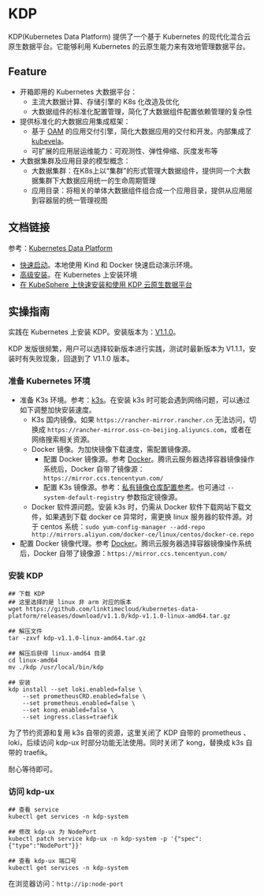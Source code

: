 # KDP

KDP(Kubernetes Data Platform) 提供了一个基于 Kubernetes 的现代化混合云原生数据平台。它能够利用 Kubernetes 的云原生能力来有效地管理数据平台。

## Feature

- 开箱即用的 Kubernetes 大数据平台：
  - 主流大数据计算、存储引擎的 K8s 化改造及优化
  - 大数据组件的标准化配置管理，简化了大数据组件配置依赖管理的复杂性
- 提供标准化的大数据应用集成框架：
  - 基于 [OAM](https://oam.dev/) 的应用交付引擎，简化大数据应用的交付和开发。内部集成了 [kubevela](https://kubevela.net/zh/)。
  - 可扩展的应用层运维能力：可观测性、弹性伸缩、灰度发布等
- 大数据集群及应用目录的模型概念：
  - 大数据集群：在K8s上以“集群”的形式管理大数据组件，提供同一个大数据集群下大数据应用统一的生命周期管理
  - 应用目录：将相关的单体大数据组件组合成一个应用目录，提供从应用层到容器层的统一管理视图

## 文档链接

参考：[Kubernetes Data Platform](https://linktimecloud.github.io/kubernetes-data-platform/)

* [快速启动](https://linktimecloud.github.io/kubernetes-data-platform/docs/zh/getting-started/quick-start.html)。本地使用 Kind 和 Docker 快速启动演示环境。
* [高级安装](https://linktimecloud.github.io/kubernetes-data-platform/docs/zh/getting-started/advanced-install.html)。在 Kubernetes 上安装环境
* [在 KubeSphere 上快速安装和使用 KDP 云原生数据平台](https://mp.weixin.qq.com/s?__biz=Mzg4NTU0MzEyMg==&mid=2247530970&idx=1&sn=ab1c7d5f5a47f7d490fe7aec8c38ff1e&chksm=cfa56067f8d2e97171ad604ad25f75a1bd1497516aa43ceb68972b437f89c3e96e85cb9848c7&mpshare=1&scene=1&srcid=0618vbu9Po2iuFi8DUcSOErv&sharer_shareinfo=26e9d58150768fcbf95fd521314138ff&sharer_shareinfo_first=91e040ad271d3a02ab67d824448a370d&version=4.1.10.99312&platform=mac&nwr_flag=1#wechat_redirect)

## 实操指南

实践在 Kubernetes 上安装 KDP。安装版本为：[V1.1.0](https://github.com/linktimecloud/kubernetes-data-platform/releases/tag/v1.1.0)。

KDP 发版很频繁，用户可以选择较新版本进行实践，测试时最新版本为 V1.1.1，安装时有失败现象，回退到了 V1.1.0 版本。

### 准备 Kubernetes 环境

* 准备 K3s 环境。参考：[k3s](../env/install/k3s.md)。在安装 k3s 时可能会遇到网络问题，可以通过如下调整加快安装速度。
  * K3s 国内镜像。如果 `https://rancher-mirror.rancher.cn` 无法访问，切换成 `https://rancher-mirror.oss-cn-beijing.aliyuncs.com`，或者在网络搜索相关资源。
  * Docker 镜像。为加快镜像下载速度，需配置镜像源。
    * 配置 Docker 镜像源。参考 [Docker](../../../env/proxy/docker.md)。腾讯云服务器选择容器镜像操作系统后，Docker 自带了镜像源：`https://mirror.ccs.tencentyun.com/`
    * 配置 K3s 镜像源。参考：[私有镜像仓库配置参考](https://docs.rancher.cn/docs/k3s/installation/private-registry/_index/#%E9%87%8D%E5%86%99)。也可通过 `--system-default-registry` 参数指定镜像源。
  * Docker 软件源问题。安装 k3s 时，仍需从 Docker 软件下载网站下载文件，如果遇到下载 docker ce 异常时，需更换 linux 服务器的软件源。对于 centos 系统：`sudo yum-config-manager --add-repo http://mirrors.aliyun.com/docker-ce/linux/centos/docker-ce.repo `
* 配置 Docker 镜像代理。参考 [Docker](../../../env/proxy/docker.md)。腾讯云服务器选择容器镜像操作系统后，Docker 自带了镜像源：`https://mirror.ccs.tencentyun.com/`

### 安装 KDP

```shell
## 下载 KDP
## 这里选择的是 linux 非 arm 对应的版本
wget https://github.com/linktimecloud/kubernetes-data-platform/releases/download/v1.1.0/kdp-v1.1.0-linux-amd64.tar.gz

## 解压文件
tar -zxvf kdp-v1.1.0-linux-amd64.tar.gz

## 解压后获得 linux-amd64 目录
cd linux-amd64
mv ./kdp /usr/local/bin/kdp

## 安装
kdp install --set loki.enabled=false \
	--set prometheusCRD.enabled=false \
	--set prometheus.enabled=false \
	--set kong.enabled=false \
	--set ingress.class=traefik
```

为了节约资源和复用 k3s 自带的资源，这里关闭了 KDP 自带的 prometheus 、loki，后续访问 kdp-ux 时部分功能无法使用。同时关闭了 kong，替换成 k3s 自带的 traefik。

耐心等待即可。

### 访问 kdp-ux

```shell
## 查看 service
kubectl get services -n kdp-system

## 修改 kdp-ux 为 NodePort
kubectl patch service kdp-ux -n kdp-system -p '{"spec":{"type":"NodePort"}}'

## 查看 kdp-ux 端口号
kubectl get services -n kdp-system
```

在浏览器访问：`http://ip:node-port`